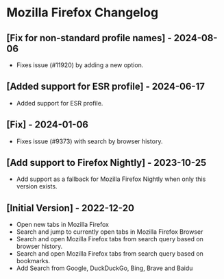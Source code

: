 # Mozilla Firefox Changelog

## [Fix for non-standard profile names] - 2024-08-06

- Fixes issue (#11920) by adding a new option.

## [Added support for ESR profile] - 2024-06-17

- Added support for ESR profile.

## [Fix] - 2024-01-06

- Fixes issue (#9373) with search by browser history.

## [Add support to Firefox Nightly] - 2023-10-25

- Add support as a fallback for Mozilla Firefox Nightly when only this version exists.

## [Initial Version] - 2022-12-20

- Open new tabs in Mozilla Firefox
- Search and jump to currently open tabs in Mozilla Firefox Browser
- Search and open Mozilla Firefox tabs from search query based on browser history.
- Search and open Mozilla Firefox tabs from search query based on bookmarks.
- Add Search from Google, DuckDuckGo, Bing, Brave and Baidu
